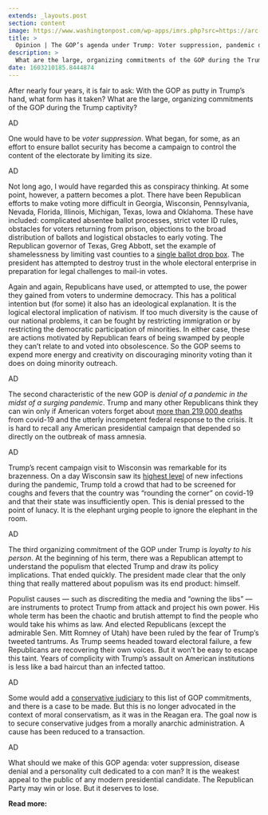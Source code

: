 ```yaml
--- 
extends: _layouts.post 
section: content 
image: https://www.washingtonpost.com/wp-apps/imrs.php?src=https://arc-anglerfish-washpost-prod-washpost.s3.amazonaws.com/public/MIRDO5HI3QI6VP2EBUY4QWBYUU.jpg&w=1440 
title: > 
  Opinion | The GOP’s agenda under Trump: Voter suppression, pandemic denial and a personality cult 
description: > 
  What are the large, organizing commitments of the GOP during the Trump captivity?There have been Republican efforts to make voting more difficult in Georgia, Wisconsin, Pennsylvania, Nevada, Florida, Illinois, Michigan, Texas, Iowa and Oklahoma.ADThe second characteristic of the new GOP is denial of a pandemic in the midst of a surging pandemic.ADThe third organizing commitment of the GOP under Trump is loyalty to his person.ADWhat should we make of this GOP agenda: voter suppression, disease denial and a personality cult dedicated to a con man? 
date: 1603210185.8444874 
--- 
```

<div><p class="font--body font-copy gray-darkest ma-0 pb-md ">After nearly four years, it is fair to ask: With the GOP as putty in Trump&#8217;s hand, what form has it taken? What are the large, organizing commitments of the GOP during the Trump captivity?</p><p class="absolute z-0">AD</p><p class=""></p><p class="font--body font-copy gray-darkest ma-0 pb-md ">One would have to be <i>voter suppression</i>. What began, for some, as an effort to ensure ballot security has become a campaign to control the content of the electorate by limiting its size.</p><p class="absolute z-0">AD</p><p class=""></p><p class="font--body font-copy gray-darkest ma-0 pb-md ">Not long ago, I would have regarded this as conspiracy thinking. At some point, however, a pattern becomes a plot. There have been Republican efforts to make voting more difficult in Georgia, Wisconsin, Pennsylvania, Nevada, Florida, Illinois, Michigan, Texas, Iowa and Oklahoma. These have included: complicated absentee ballot processes, strict voter ID rules, obstacles for voters returning from prison, objections to the broad distribution of ballots and logistical obstacles to early voting. The Republican governor of Texas, Greg Abbott, set the example of shamelessness by limiting vast counties to a <a href="https://www.washingtonpost.com/national-security/judge-blocks-texas-governors-restriction-on-mail-ballot-drop-off/2020/10/10/70b70cfc-0aff-11eb-859b-f9c27abe638d_story.html?itid=lk_inline_manual_8" title="www.washingtonpost.com">single ballot drop box</a>. The president has attempted to destroy trust in the whole electoral enterprise in preparation for legal challenges to mail-in votes.</p><p class="font--body font-copy gray-darkest ma-0 pb-md ">Again and again, Republicans have used, or attempted to use, the power they gained from voters to undermine democracy. This has a political intention but (for some) it also has an ideological explanation. It is the logical electoral implication of nativism. If too much diversity is the cause of our national problems, it can be fought by restricting immigration or by restricting the democratic participation of minorities. In either case, these are actions motivated by Republican fears of being swamped by people they can&#8217;t relate to and voted into obsolescence. So the GOP seems to expend more energy and creativity on discouraging minority voting than it does on doing minority outreach.</p><p class="absolute z-0">AD</p><p class=""></p><p class="font--body font-copy gray-darkest ma-0 pb-md ">The second characteristic of the new GOP is <i>denial of a pandemic in the midst of a surging pandemic</i>. Trump and many other Republicans think they can win only if American voters forget about <a href="https://www.washingtonpost.com/graphics/2020/national/coronavirus-us-cases-deaths/?itid=lk_inline_manual_11" title="www.washingtonpost.com">more than 219,000 deaths</a> from covid-19 and the utterly incompetent federal response to the crisis. It is hard to recall any American presidential campaign that depended so directly on the outbreak of mass amnesia.</p><p></p><p class="absolute z-0">AD</p><p class=""></p><p class="font--body font-copy gray-darkest ma-0 pb-md ">Trump&#8217;s recent campaign visit to Wisconsin was remarkable for its brazenness. On a day Wisconsin saw its <a href="https://www.nytimes.com/live/2020/10/17/world/covid-coronavirus#trump-charges-into-wisconsin-to-rally-supporters-amid-the-states-worst-outbreak-to-date" title="www.nytimes.com">highest level</a> of new infections during the pandemic, Trump told a crowd that had to be screened for coughs and fevers that the country was &#8220;rounding the corner&#8221; on covid-19 and that their state was insufficiently open. This is denial pressed to the point of lunacy. It is the elephant urging people to ignore the elephant in the room.</p><p class="absolute z-0">AD</p><p class=""></p><p class="font--body font-copy gray-darkest ma-0 pb-md ">The third organizing commitment of the GOP under Trump is <i>loyalty to his person</i>. At the beginning of his term, there was a Republican attempt to understand the populism that elected Trump and draw its policy implications. That ended quickly. The president made clear that the only thing that really mattered about populism was its end product: himself.</p><p class="font--body font-copy gray-darkest ma-0 pb-md ">Populist causes &#8212; such as discrediting the media and &#8220;owning the libs&#8221; &#8212; are instruments to protect Trump from attack and project his own power. His whole term has been the chaotic and brutish attempt to find the people who would take his whims as law. And elected Republicans (except the admirable Sen. Mitt Romney of Utah) have been ruled by the fear of Trump&#8217;s tweeted tantrums. As Trump seems headed toward electoral failure, a few Republicans are recovering their own voices. But it won&#8217;t be easy to escape this taint. Years of complicity with Trump&#8217;s assault on American institutions is less like a bad haircut than an infected tattoo.</p><p class="absolute z-0">AD</p><p class=""></p><p class="font--body font-copy gray-darkest ma-0 pb-md ">Some would add a <a href="https://www.washingtonpost.com/opinions/the-gop-is-lying-its-way-toward-expanding-the-supreme-courts-conservative-majority/2020/10/09/e7f41772-0a66-11eb-9be6-cf25fb429f1a_story.html?itid=lk_inline_manual_20" title="www.washingtonpost.com">conservative judiciary</a> to this list of GOP commitments, and there is a case to be made. But this is no longer advocated in the context of moral conservatism, as it was in the Reagan era. The goal now is to secure conservative judges from a morally anarchic administration. A cause has been reduced to a transaction.</p><p class="absolute z-0">AD</p><p class=""></p><p class="font--body font-copy gray-darkest ma-0 pb-md ">What should we make of this GOP agenda: voter suppression, disease denial and a personality cult dedicated to a con man? It is the weakest appeal to the public of any modern presidential candidate. The Republican Party may win or lose. But it deserves to lose.</p><p class="font--body font-copy gray-darkest ma-0 pb-md bold">

</p><p class="font--body font-copy gray-darkest ma-0 pb-md "><b>Read more:</b></p></div>